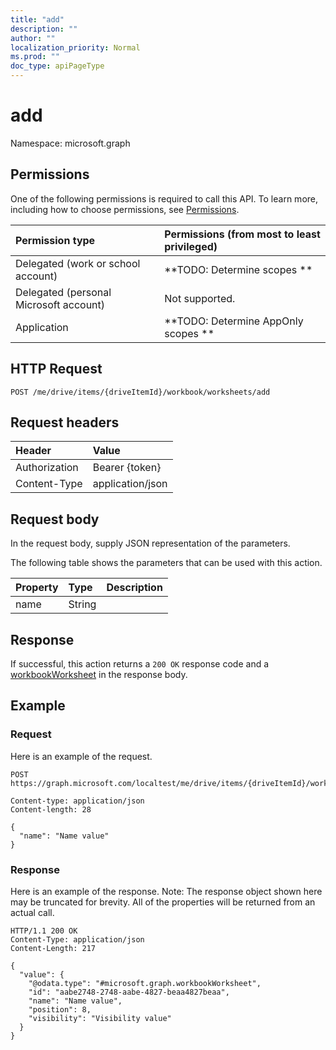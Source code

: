 ```yaml
---
title: "add"
description: ""
author: ""
localization_priority: Normal
ms.prod: ""
doc_type: apiPageType
---
```


# add

Namespace: microsoft.graph



## Permissions
One of the following permissions is required to call this API. To learn more, including how to choose permissions, see [Permissions](/concepts/permissions-reference.md).

|Permission type|Permissions (from most to least privileged)|
|:---|:---|
|Delegated (work or school account)|**TODO: Determine scopes **|
|Delegated (personal Microsoft account)|Not supported.|
|Application|**TODO: Determine AppOnly scopes **|

## HTTP Request
<!-- {
  "blockType": "ignored"
}
-->
``` http
POST /me/drive/items/{driveItemId}/workbook/worksheets/add
```

## Request headers
|Header|Value|
|:---|:---|
|Authorization|Bearer {token}|
|Content-Type|application/json|

## Request body
In the request body, supply JSON representation of the parameters.

The following table shows the parameters that can be used with this action.

|Property|Type|Description|
|:---|:---|:---|
|name|String||



## Response
If successful, this action returns a `200 OK` response code and a [workbookWorksheet](../resources/workbookworksheet.md) in the response body.

## Example

### Request
Here is an example of the request.
<!-- {
  "blockType": "request",
  "name": "workbookworksheet_add"
}
-->
``` http
POST https://graph.microsoft.com/localtest/me/drive/items/{driveItemId}/workbook/worksheets/add

Content-type: application/json
Content-length: 28

{
  "name": "Name value"
}
```

### Response
Here is an example of the response. Note: The response object shown here may be truncated for brevity. All of the properties will be returned from an actual call.
<!-- {
  "blockType": "response",
  "truncated": true,
  "@odata.type": "microsoft.graph.workbookworksheet"
}
-->
``` http
HTTP/1.1 200 OK
Content-Type: application/json
Content-Length: 217

{
  "value": {
    "@odata.type": "#microsoft.graph.workbookWorksheet",
    "id": "aabe2748-2748-aabe-4827-beaa4827beaa",
    "name": "Name value",
    "position": 8,
    "visibility": "Visibility value"
  }
}
```

